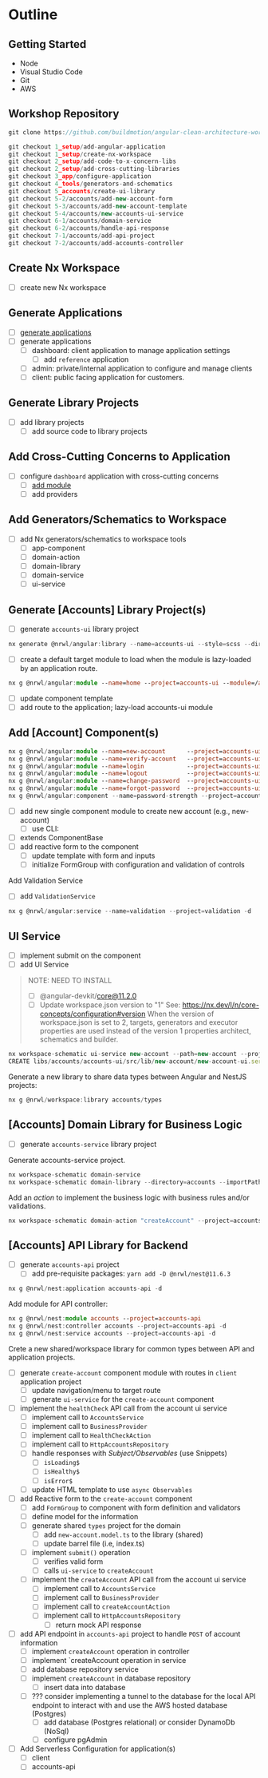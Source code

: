 # Outline

## Getting Started

- Node
- Visual Studio Code
- Git
- AWS

## Workshop Repository

```ts
git clone https://github.com/buildmotion/angular-clean-architecture-workshop.git

git checkout 1_setup/add-angular-application
git checkout 1_setup/create-nx-workspace
git checkout 2_setup/add-code-to-x-concern-libs
git checkout 2_setup/add-cross-cutting-libraries
git checkout 3_app/configure-application
git checkout 4_tools/generators-and-schematics
git checkout 5_accounts/create-ui-library
git checkout 5-2/accounts/add-new-account-form
git checkout 5-3/accounts/add-new-account-template
git checkout 5-4/accounts/new-accounts-ui-service
git checkout 6-1/accounts/domain-service
git checkout 6-2/accounts/handle-api-response
git checkout 7-1/accounts/add-api-project
git checkout 7-2/accounts/add-accounts-controller
```

## Create Nx Workspace

- [ ] create new Nx workspace

## Generate Applications

- [ ] [generate applications](./new-application.md#add-new-angular-application)
- [ ] generate applications
  - [ ] dashboard: client application to manage application settings
    - [ ] add `reference` application
  - [ ] admin: private/internal application to configure and manage clients
  - [ ] client: public facing application for customers.

## Generate Library Projects

- [ ] add library projects
  - [ ] add source code to library projects

## Add Cross-Cutting Concerns to Application

- [ ] configure `dashboard` application with cross-cutting concerns
  - [ ] [add module](cross-cutting-concern-libraries.md)
  - [ ] add providers

## Add Generators/Schematics to Workspace

- [ ] add Nx generators/schematics to workspace tools
  - [ ] app-component
  - [ ] domain-action
  - [ ] domain-library
  - [ ] domain-service
  - [ ] ui-service

## Generate [Accounts] Library Project(s)

- [ ] generate `accounts-ui` library project

```ts
nx generate @nrwl/angular:library --name=accounts-ui --style=scss --directory=accounts --importPath=@buildmotion/accounts/accounts-ui --lazy --linter=eslint --routing --simpleModuleName
```

- [ ] create a default target module to load when the module is lazy-loaded by an application route.

```ts
nx g @nrwl/angular:module --name=home --project=accounts-ui --module=/accounts-ui.module --route=home --routing --dry-run -d
```

- [ ] update component template
- [ ] add route to the application; lazy-load accounts-ui module

## Add [Account] Component(s)

```ts
nx g @nrwl/angular:module --name=new-account      --project=accounts-ui --module=/accounts-ui.module --routing --route=new-account 
nx g @nrwl/angular:module --name=verify-account   --project=accounts-ui --module=/accounts-ui.module --routing --route=verify-account 
nx g @nrwl/angular:module --name=login            --project=accounts-ui --module=/accounts-ui.module --routing --route=login
nx g @nrwl/angular:module --name=logout           --project=accounts-ui --module=/accounts-ui.module --routing --route=logout
nx g @nrwl/angular:module --name=change-password  --project=accounts-ui --module=/accounts-ui.module --routing --route=change-password
nx g @nrwl/angular:module --name=forgot-password  --project=accounts-ui --module=/accounts-ui.module --routing --route=forgot-password
nx g @nrwl/angular:component --name=password-strength --project=accounts-ui --module=/accounts-ui.module -d
```

- [ ] add new single component module to create new account (e.g., new-account)
  - [ ] use CLI: 
- [ ] extends ComponentBase
- [ ] add reactive form to the component
  - [ ] update template with form and inputs
  - [ ] initialize FormGroup with configuration and validation of controls

Add Validation Service

- [ ] add `ValidationService`

```ts
nx g @nrwl/angular:service --name=validation --project=validation -d
```

## UI Service

- [ ] implement submit on the component
- [ ] add UI Service

> NOTE: NEED TO INSTALL
> - [ ] @angular-devkit/core@11.2.0
> - [ ] Update workspace.json version to "1"
> See: https://nx.dev/l/n/core-concepts/configuration#version
> When the version of workspace.json is set to 2, targets, generators and executor properties are used instead of the version 1 properties architect, schematics and builder.

```ts
nx workspace-schematic ui-service new-account --path=new-account --project=accounts-ui -d
CREATE libs/accounts/accounts-ui/src/lib/new-account/new-account-ui.service.ts (392 bytes)
```

Generate a new library to share data types between Angular and NestJS projects:

```ts
nx g @nrwl/workspace:library accounts/types
```

## [Accounts] Domain Library for Business Logic

- [ ] generate `accounts-service` library project

Generate accounts-service project.

```ts
nx workspace-schematic domain-service
nx workspace-schematic domain-library --directory=accounts --importPath=@buildmotion/accounts --name=accounts-service --dry-run
```

Add an *action* to implement the business logic with business rules and/or validations.

```ts
nx workspace-schematic domain-action "createAccount" --project=accounts-service -d
```


## [Accounts] API Library for Backend

- [ ] generate `accounts-api` project
  - [ ] add pre-requisite packages: `yarn add -D @nrwl/nest@11.6.3`

```ts
nx g @nrwl/nest:application accounts-api -d
```

Add module for API controller:

```ts
nx g @nrwl/nest:module accounts --project=accounts-api
nx g @nrwl/nest:controller accounts --project=accounts-api -d
nx g @nrwl/nest:service accounts --project=accounts-api -d
```

Crete a new shared/workspace library for common types between API and application projects.

- [ ] generate `create-account` component module with routes in `client` application project
  - [ ] update navigation/menu to target route
  - [ ] generate `ui-service` for the `create-account` component
- [ ] implement the `healthCheck` API call from the account ui service
  - [ ] implement call to `AccountsService`
  - [ ] implement call to `BusinessProvider`
  - [ ] implement call to `HealthCheckAction`
  - [ ] implement call to `HttpAccountsRepository`
  - [ ] handle responses with *Subject/Observables* (use Snippets)
    - [ ] `isLoading$`
    - [ ] `isHealthy$`
    - [ ] `isError$`
  - [ ] update HTML template to use `async Observables`
- [ ] add Reactive form to the `create-account` component
  - [ ] add `FormGroup` to component with form definition and validators
  - [ ] define model for the information
  - [ ] generate shared `types` project for the domain
    - [ ] add `new-account.model.ts` to the library (shared)
    - [ ] update barrel file (i.e, index.ts)
  - [ ] implement `submit()` operation
    - [ ] verifies valid form
    - [ ] calls `ui-service` to `createAccount`
  - [ ] implement the `createAccount` API call from the account ui service
    - [ ] implement call to `AccountsService`
    - [ ] implement call to `BusinessProvider`
    - [ ] implement call to `createAccountAction`
    - [ ] implement call to `HttpAccountsRepository`
      - [ ] return mock API response
- [ ] add API endpoint in `accounts-api` project to handle `POST` of account information
  - [ ] implement `createAccount` operation in controller
  - [ ] implement `createAccount operation in service
  - [ ] add database repository service
  - [ ] implement `createAccount` in database repository
    - [ ] insert data into database
  - [ ] ??? consider implementing a tunnel to the database for the local API endpoint to interact with and use the AWS hosted database (Postgres)
    - [ ] add database (Postgres relational) or consider DynamoDb (NoSql)
    - [ ] configure pgAdmin
- [ ] Add Serverless Configuration for application(s)
  - [ ] client
  - [ ] accounts-api